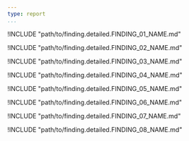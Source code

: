 ```yaml
---
type: report
...
```


!INCLUDE "path/to/finding.detailed.FINDING_01_NAME.md"

!INCLUDE "path/to/finding.detailed.FINDING_02_NAME.md"

!INCLUDE "path/to/finding.detailed.FINDING_03_NAME.md"

!INCLUDE "path/to/finding.detailed.FINDING_04_NAME.md"

!INCLUDE "path/to/finding.detailed.FINDING_05_NAME.md"

!INCLUDE "path/to/finding.detailed.FINDING_06_NAME.md"

!INCLUDE "path/to/finding.detailed.FINDING_07_NAME.md"

!INCLUDE "path/to/finding.detailed.FINDING_08_NAME.md"
